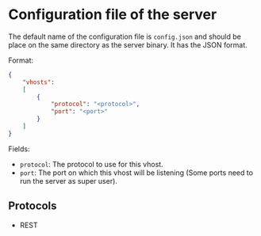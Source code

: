 # Configuration file of the server

The default name of the configuration file is `config.json` and should be place on the same directory as the server binary. It has the JSON format.

Format:
```json
{
    "vhosts":
    [
        {
            "protocol": "<protocol>",
            "port": "<port>"
        }
    ]
}
```

Fields:
- `protocol`: The protocol to use for this vhost.
- `port`: The port on which this vhost will be listening (Some ports need to run the server as super user).

## Protocols
- REST
